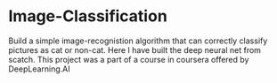 # Image-Classification

Build a simple image-recognistion algorithm that can correctly classify pictures as cat or non-cat. Here I have built the deep neural net from scatch. This project was a part of a course in coursera offered by DeepLearning.AI
